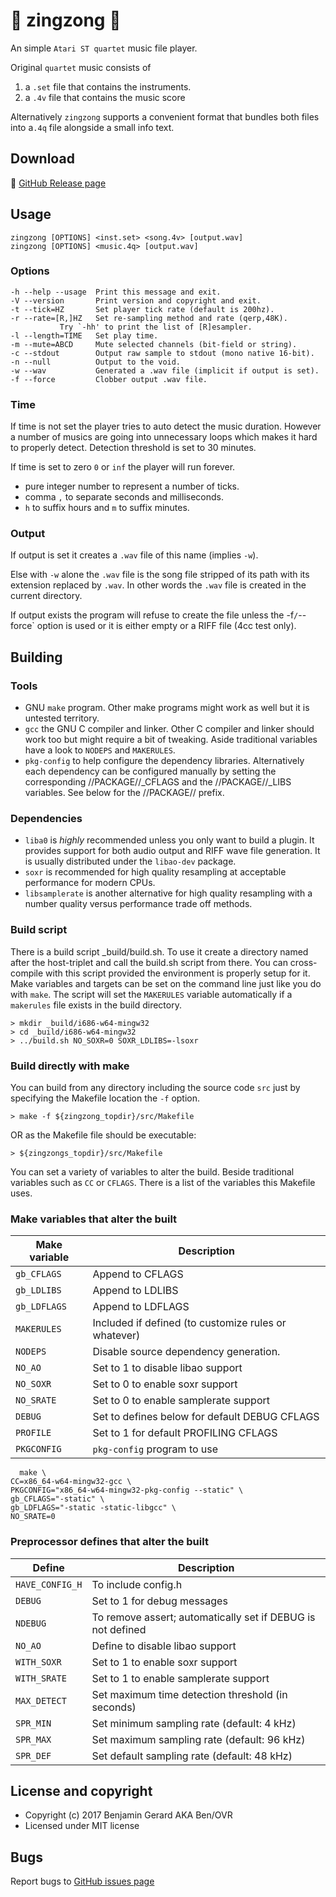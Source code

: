 # :musical_note: zingzong :musical_note:

An simple `Atari ST quartet` music file player.

Original `quartet` music consists of

  1. a `.set` file that contains the instruments.
  2. a `.4v` file  that contains the music score

Alternatively `zingzong` supports a convenient format that bundles
both files into a`.4q` file alongside a small info text.


## Download

:floppy_disk: [GitHub Release page](https://github.com/benjihan/zingzong/releases)


## Usage

    zingzong [OPTIONS] <inst.set> <song.4v> [output.wav]
    zingzong [OPTIONS] <music.4q> [output.wav]

### Options
    -h --help --usage  Print this message and exit.
    -V --version       Print version and copyright and exit.
    -t --tick=HZ       Set player tick rate (default is 200hz).
    -r --rate=[R,]HZ   Set re-sampling method and rate (qerp,48K).
		       Try `-hh' to print the list of [R]esampler.
    -l --length=TIME   Set play time.
    -m --mute=ABCD     Mute selected channels (bit-field or string).
    -c --stdout        Output raw sample to stdout (mono native 16-bit).
    -n --null          Output to the void.
    -w --wav           Generated a .wav file (implicit if output is set).
    -f --force         Clobber output .wav file.

### Time

If time is not set the player tries to auto detect the music duration.
However a number of musics are going into unnecessary loops which
makes it hard to properly detect. Detection threshold is set to 30
minutes.

If time is set to zero `0` or `inf` the player will run forever.

  * pure integer number to represent a number of ticks.
  * comma `,` to separate seconds and milliseconds.
  * `h` to suffix hours and `m` to suffix minutes.

### Output

If output is set it creates a `.wav` file of this name (implies `-w`).

Else with `-w` alone the `.wav` file is the song file stripped of its
path with its extension replaced by `.wav`. In other words the `.wav`
file is created in the current directory.

If output exists the program will refuse to create the file unless the
-f`/`--force` option is used or it is either empty or a RIFF file (4cc
test only).


## Building

### Tools

  * GNU `make` program. Other make programs might work as well but
    it is untested territory.
  * `gcc` the GNU C compiler and linker. Other C compiler and linker
    should work too but might require a bit of tweaking. Aside
    traditional variables have a look to `NODEPS` and `MAKERULES`.
  * `pkg-config` to help configure the dependency libraries.
    Alternatively each dependency can be configured manually by
    setting the corresponding //PACKAGE//_CFLAGS and the
    //PACKAGE//_LIBS variables. See below for the //PACKAGE// prefix.

### Dependencies

  * `liba0` is *highly* recommended unless you only want to build a
    plugin. It provides support for both audio output and RIFF wave
    file generation. It is usually distributed under the `libao-dev`
    package.
  * `soxr` is recommended for high quality resampling at acceptable
    performance for modern CPUs.
  * `libsamplerate` is another alternative for high quality resampling
    with a number quality versus performance trade off methods.


### Build script

There is a build script _build/build.sh. To use it create a directory
named after the host-triplet and call the build.sh script from there.
You can cross-compile with this script provided the environment is
properly setup for it. Make variables and targets can be set on the
command line just like you do with `make`. The script will set the
`MAKERULES` variable automatically if a `makerules` file exists in the
build directory.

    > mkdir _build/i686-w64-mingw32
    > cd _build/i686-w64-mingw32
    > ../build.sh NO_SOXR=0 SOXR_LDLIBS=-lsoxr


### Build directly with make

You can build from any directory including the source code `src` just
by specifying the Makefile location the `-f` option.

    > make -f ${zingzong_topdir}/src/Makefile

OR as the Makefile file should be executable:

    > ${zingzongs_topdir}/src/Makefile

You can set a variety of variables to alter the build. Beside
traditional variables such as `CC` or `CFLAGS`. There is a list of the
variables this Makefile uses.


### Make variables that alter the built

 | Make variable |                        Description                         |
 |---------------|------------------------------------------------------------|
 | `gb_CFLAGS`   | Append to CFLAGS                                           |
 | `gb_LDLIBS`   | Append to LDLIBS                                           |
 | `gb_LDFLAGS`  | Append to LDFLAGS                                          |
 | `MAKERULES`   | Included if defined (to customize rules or whatever)       |
 | `NODEPS`      | Disable source dependency generation.                      |
 | `NO_AO`       | Set to 1 to disable libao support                          |
 | `NO_SOXR`     | Set to 0 to enable soxr support                            |
 | `NO_SRATE`    | Set to 0 to enable samplerate support                      |
 | `DEBUG`       | Set to defines below for default DEBUG CFLAGS              |
 | `PROFILE`     | Set to 1 for default PROFILING CFLAGS                      |
 | `PKGCONFIG`   | `pkg-config` program to use                                |

      make \
	CC=x86_64-w64-mingw32-gcc \
	PKGCONFIG="x86_64-w64-mingw32-pkg-config --static" \
	gb_CFLAGS="-static" \
	gb_LDFLAGS="-static -static-libgcc" \
	NO_SRATE=0


### Preprocessor defines that alter the built

 |     Define    |                        Description                         |
 |---------------|------------------------------------------------------------|
 |`HAVE_CONFIG_H`|To include config.h                                         |
 | `DEBUG`       |Set to 1 for debug messages                                 |
 | `NDEBUG`      |To remove assert; automatically set if DEBUG is not defined |
 | `NO_AO`       |Define to disable libao support                             |
 | `WITH_SOXR`   |Set to 1 to enable soxr support                             |
 | `WITH_SRATE`  |Set to 1 to enable samplerate support                       |
 | `MAX_DETECT`  |Set maximum time detection threshold (in seconds)           |
 | `SPR_MIN`     |Set minimum sampling rate (default: 4 kHz)                  |
 | `SPR_MAX`     |Set maximum sampling rate (default: 96 kHz)                 |
 | `SPR_DEF`     |Set default sampling rate (default: 48 kHz)                 |


## License and copyright

  * Copyright (c) 2017 Benjamin Gerard AKA Ben/OVR
  * Licensed under MIT license


## Bugs

  Report bugs to [GitHub issues page](https://github.com/benjihan/zingzong/issues)
